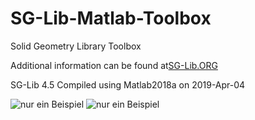 # SG-Lib-Matlab-Toolbox
Solid Geometry Library Toolbox

Additional information can be found at[SG-Lib.ORG](http://www.sg-lib.org)

SG-Lib 4.5 Compiled using Matlab2018a on 2019-Apr-04


![nur ein Beispiel](https://www.mimed.mw.tum.de/fileadmin/w00bhh/www/Matlab_Toolboxes/SGPIC/SGPIC_2352.JPG)
![nur ein Beispiel](https://github.com/timlueth/SG-Lib-Tutorials-Pics-Videos/blob/master/2019-04-16%20VIdeo%20Swing%20for%20Gripper%20attached%20object.gif)
